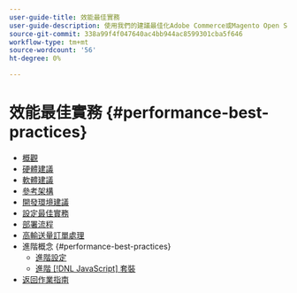 ```yaml
---
user-guide-title: 效能最佳實務
user-guide-description: 使用我們的建議最佳化Adobe Commerce或Magento Open Source生產部署的效能。
source-git-commit: 338a99f4f047640ac4bb944ac8599301cba5f646
workflow-type: tm+mt
source-wordcount: '56'
ht-degree: 0%

---
```



# 效能最佳實務 {#performance-best-practices}

- [概觀](overview.md)
- [硬體建議](hardware.md)
- [軟體建議](software.md)
- [參考架構](reference-architecture.md)
- [開發環境建議](development-environment.md)
- [設定最佳實務](configuration.md)
- [部署流程](deployment-flow.md)
- [高輸送量訂單處理](high-throughput-order-processing.md)
- 進階概念 {#performance-best-practices}
   - [進階設定](advanced-setup.md)
   - [進階 [!DNL JavaScript] 套裝](advanced-js-bundling.md)
- [返回作業指南](https://experienceleague.adobe.com/docs/commerce-operations/operational-guides/home.html)
